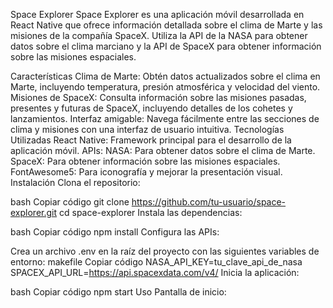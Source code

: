 Space Explorer
Space Explorer es una aplicación móvil desarrollada en React Native que ofrece información detallada sobre el clima de Marte y las misiones de la compañía SpaceX. Utiliza la API de la NASA para obtener datos sobre el clima marciano y la API de SpaceX para obtener información sobre las misiones espaciales.

Características
Clima de Marte: Obtén datos actualizados sobre el clima en Marte, incluyendo temperatura, presión atmosférica y velocidad del viento.
Misiones de SpaceX: Consulta información sobre las misiones pasadas, presentes y futuras de SpaceX, incluyendo detalles de los cohetes y lanzamientos.
Interfaz amigable: Navega fácilmente entre las secciones de clima y misiones con una interfaz de usuario intuitiva.
Tecnologías Utilizadas
React Native: Framework principal para el desarrollo de la aplicación móvil.
APIs:
NASA: Para obtener datos sobre el clima de Marte.
SpaceX: Para obtener información sobre las misiones espaciales.
FontAwesome5: Para iconografía y mejorar la presentación visual.
Instalación
Clona el repositorio:

bash
Copiar código
git clone https://github.com/tu-usuario/space-explorer.git
cd space-explorer
Instala las dependencias:

bash
Copiar código
npm install
Configura las APIs:

Crea un archivo .env en la raíz del proyecto con las siguientes variables de entorno:
makefile
Copiar código
NASA_API_KEY=tu_clave_api_de_nasa
SPACEX_API_URL=https://api.spacexdata.com/v4/
Inicia la aplicación:

bash
Copiar código
npm start
Uso
Pantalla de inicio:

